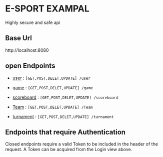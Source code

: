 # E-SPORT EXAMPAL

Highly secure and safe api

## Base Url

http://localhost:8080

## open Endpoints

- [user](src/user/readme.md) : `[GET,POST,DELET,UPDATE] /user`

- [game](src/game/readme.md) : `[GET,POST,DELET,UPDATE] /game`
- [scoreboard](src/scoreboard/readme.md) : `[GET,POST,DELET,UPDATE] /scoreboard`
- [Team](src/Team/readme.md) : `[GET,POST,DELET,UPDATE] /Team`
- [turnament](src/turnament/readme.md) : `[GET,POST,DELET,UPDATE] /turnament`

## Endpoints that require Authentication

Closed endpoints require a valid Token to be included in the header of the
request. A Token can be acquired from the Login view above.
